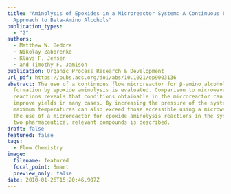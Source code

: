 ```yaml
---
title: "Aminolysis of Epoxides in a Microreactor System: A Continuous Flow
  Approach to Beta-Amino Alcohols"
publication_types:
  - "2"
authors:
  - Matthew W. Bedore
  - Nikolay Zaborenko
  - Klavs F. Jensen
  - and Timothy F. Jamison
publication: Organic Process Research & Development
url_pdf: https://pubs.acs.org/doi/abs/10.1021/op9003136
abstract: The use of a continuous flow microreactor for β-amino alcohol
  formation by epoxide aminolysis is evaluated. Comparison to microwave batch
  reactions reveals that conditions obtainable in the microreactor can match or
  improve yields in many cases. By increasing the pressure of the system,
  maximum temperatures can also exceed those accessible using a microwave unit.
  The use of a microreactor for epoxide aminolysis reactions in the synthesis of
  two pharmaceutical relevant compounds is described.
draft: false
featured: false
tags:
  - Flow Chemistry
image:
  filename: featured
  focal_point: Smart
  preview_only: false
date: 2010-01-26T15:20:46.907Z
---
```

